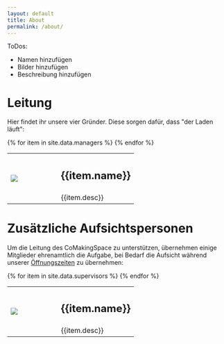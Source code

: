 ```yaml
---
layout: default
title: About
permalink: /about/
---
```

ToDos:
* Namen hinzufügen
* Bilder hinzufügen
* Beschreibung hinzufügen


Leitung
=
Hier findet ihr unsere vier Gründer. Diese sorgen dafür, dass "der Laden läuft":
<table class="table table-borderless">
    {% for item in site.data.managers %}
        <tr>
            <td rowspan="2" style="height: 100px;width:100px;"><img src="{{item.image}}" style="max-width: 100%; max-height: 100%;"></td>
            <td><h2>{{item.name}}</h2></td>
        </tr>
        <tr>
            <td>{{item.desc}}</td>
        </tr>
    {% endfor %}
</table>

Zusätzliche Aufsichtspersonen
=
Um die Leitung des CoMakingSpace zu unterstützen, übernehmen einige Mitglieder ehrenamtlich die Aufgabe, bei Bedarf die Aufsicht während unserer [Öffnungszeiten](/calendar) zu übernehmen:
<table class="table table-borderless">
    {% for item in site.data.supervisors %}
        <tr>
            <td rowspan="2" style="height: 100px;width:100px;"><img src="{{item.image}}" style="max-width: 100%; max-height: 100%;"></td>
            <td><h2>{{item.name}}</h2></td>
        </tr>
        <tr>
            <td>{{item.desc}}</td>
        </tr>
    {% endfor %}
</table>
